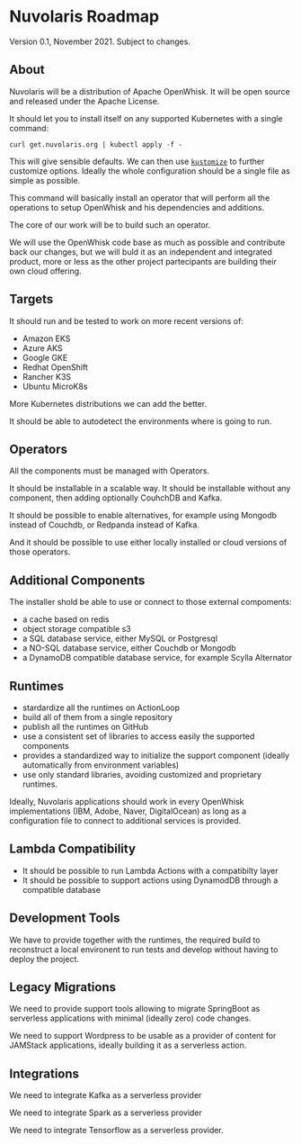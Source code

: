 # Nuvolaris Roadmap

Version 0.1, November 2021. Subject to changes.

 ## About

Nuvolaris will be a distribution of Apache OpenWhisk. It will be open source and released under the Apache License.

It should let you to install itself on any supported Kubernetes with a single command:

```
curl get.nuvolaris.org | kubectl apply -f -
```

This will give sensible defaults. We can then use [`kustomize`](https://kustomize.io/) to further customize options. Ideally the whole configuration should be a single file as simple as possible.

This command will basically install an operator that will perform all the operations to setup OpenWhisk and his dependencies and additions.

The core of our work will be to build such an operator.

We will use the OpenWhisk code base as much as possible and contribute back our changes, but we will buld it as an independent and integrated product, more or less as the other project partecipants are building their own cloud offering. 

## Targets

It should run and be tested to work on more recent versions of:

- Amazon EKS
- Azure AKS
- Google GKE
- Redhat OpenShift 
- Rancher K3S
- Ubuntu MicroK8s 

More Kubernetes distributions we can add the better.

It should be able to autodetect the environments where is going to run.
  
## Operators

All the components must be managed with Operators.

It should be installable in a scalable way. It should be installable without any component, then adding optionally CouhchDB and Kafka.

It should be possible to enable alternatives, for example using Mongodb instead of Couchdb, or Redpanda instead of Kafka.

And it should be possible to use either locally installed or cloud versions of those operators.

## Additional Components

The installer shold be able to use or connect to those external compoments:

- a cache based on redis
- object storage compatible s3
- a SQL database service, either MySQL or Postgresql
- a NO-SQL database service, either Couchdb or Mongodb
- a DynamoDB compatible database service, for example Scylla Alternator

## Runtimes

- stardardize all the runtimes on ActionLoop 
- build all of them from a single repository
- publish all the runtimes on GitHub 
- use a consistent set of libraries to access easily the supported components
- provides a standardized way to initialize the support component (ideally automatically from environment variables)
- use only standard libraries, avoiding customized and proprietary runtimes. 

Ideally, Nuvolaris applications should work in every OpenWhisk implementations (IBM, Adobe, Naver, DigitalOcean) as long as a configuration file to connect to additional services is provided.
    
## Lambda Compatibility

- It should be possible to run Lambda Actions with a compatibilty layer
- It should be possible to support actions using DynamodDB through a compatible database

## Development Tools

We have to provide together with the runtimes, the required build to reconstruct a local environent to run tests and develop without having to deploy the project.

## Legacy Migrations

We need to provide support tools allowing to migrate SpringBoot as serverless applications with minimal (ideally zero) code changes.

We need to support Wordpress to be usable as a  provider of content for JAMStack applications, ideally building it as a serverless action.

## Integrations

We need to integrate Kafka as a serverless provider

We need to integrate Spark as a serverless provider

We need to integrate Tensorflow as a serverless provider.